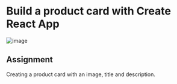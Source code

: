 # Build a product card with Create React App

![image](https://user-images.githubusercontent.com/74971813/227781877-da395509-48ad-48b0-82ee-7a8152ac1e6b.png)

## Assignment

Creating a product card with an image, title and description.

